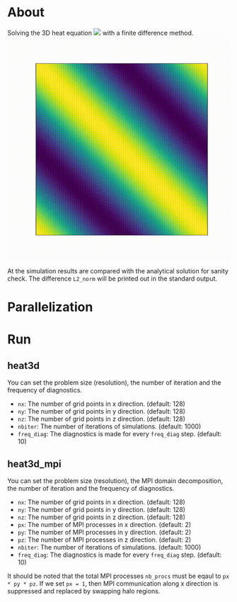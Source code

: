 # About
Solving the 3D heat equation <img src="https://render.githubusercontent.com/render/math?math={u_t = \kappa \nabla u}"> with a finite difference method.
![heat3d](figs/heat_xy_anime.gif) 

At the simulation results are compared with the analytical solution for sanity check.
The difference `L2_norm` will be printed out in the standard output.

# Parallelization

# Run
## heat3d
You can set the problem size (resolution), the number of iteration and the frequency of diagnostics.  
- `nx`: The number of grid points in x direction. (default: 128)  
- `ny`: The number of grid points in y direction. (default: 128)    
- `nz`: The number of grid points in z direction. (default: 128)  
- `nbiter`: The number of iterations of simulations. (default: 1000)  
- `freq_diag`: The diagnostics is made for every `freq_diag` step. (default: 10)

## heat3d_mpi
You can set the problem size (resolution), the MPI domain decomposition, the number of iteration and the frequency of diagnostics.  
- `nx`: The number of grid points in x direction. (default: 128)  
- `ny`: The number of grid points in y direction. (default: 128)    
- `nz`: The number of grid points in z direction. (default: 128)  
- `px`: The number of MPI processes in x direction. (default: 2)  
- `py`: The number of MPI processes in y direction. (default: 2)    
- `pz`: The number of MPI processes in z direction. (default: 2)  
- `nbiter`: The number of iterations of simulations. (default: 1000)  
- `freq_diag`: The diagnostics is made for every `freq_diag` step. (default: 10)

It should be noted that the total MPI processes `nb_procs` must be eqaul to `px * py * pz`.
If we set `px = 1`, then MPI communication along x direction is suppressed and replaced by swapping halo regions. 
